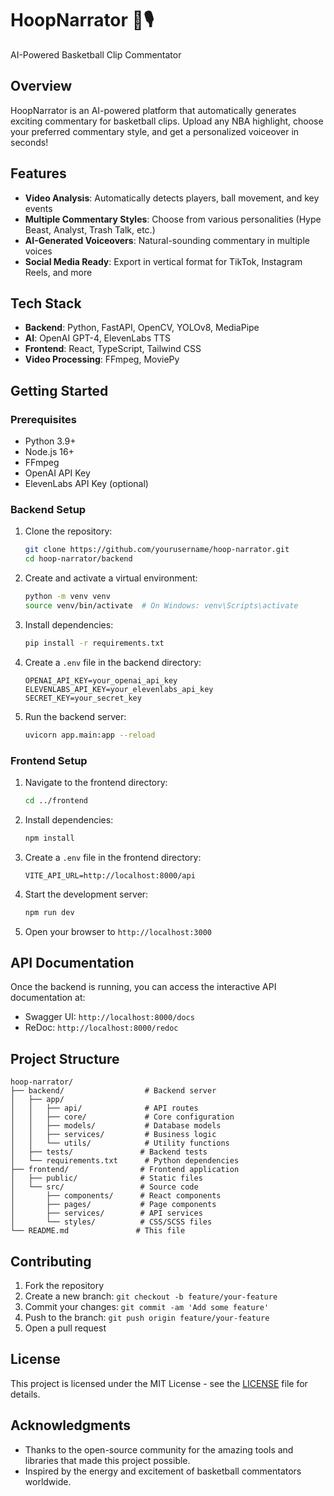 # HoopNarrator 🏀🎙️

AI-Powered Basketball Clip Commentator

## Overview

HoopNarrator is an AI-powered platform that automatically generates exciting commentary for basketball clips. Upload any NBA highlight, choose your preferred commentary style, and get a personalized voiceover in seconds!

## Features

- **Video Analysis**: Automatically detects players, ball movement, and key events
- **Multiple Commentary Styles**: Choose from various personalities (Hype Beast, Analyst, Trash Talk, etc.)
- **AI-Generated Voiceovers**: Natural-sounding commentary in multiple voices
- **Social Media Ready**: Export in vertical format for TikTok, Instagram Reels, and more

## Tech Stack

- **Backend**: Python, FastAPI, OpenCV, YOLOv8, MediaPipe
- **AI**: OpenAI GPT-4, ElevenLabs TTS
- **Frontend**: React, TypeScript, Tailwind CSS
- **Video Processing**: FFmpeg, MoviePy

## Getting Started

### Prerequisites

- Python 3.9+
- Node.js 16+
- FFmpeg
- OpenAI API Key
- ElevenLabs API Key (optional)

### Backend Setup

1. Clone the repository:
   ```bash
   git clone https://github.com/yourusername/hoop-narrator.git
   cd hoop-narrator/backend
   ```

2. Create and activate a virtual environment:
   ```bash
   python -m venv venv
   source venv/bin/activate  # On Windows: venv\Scripts\activate
   ```

3. Install dependencies:
   ```bash
   pip install -r requirements.txt
   ```

4. Create a `.env` file in the backend directory:
   ```env
   OPENAI_API_KEY=your_openai_api_key
   ELEVENLABS_API_KEY=your_elevenlabs_api_key
   SECRET_KEY=your_secret_key
   ```

5. Run the backend server:
   ```bash
   uvicorn app.main:app --reload
   ```

### Frontend Setup

1. Navigate to the frontend directory:
   ```bash
   cd ../frontend
   ```

2. Install dependencies:
   ```bash
   npm install
   ```

3. Create a `.env` file in the frontend directory:
   ```env
   VITE_API_URL=http://localhost:8000/api
   ```

4. Start the development server:
   ```bash
   npm run dev
   ```

5. Open your browser to `http://localhost:3000`

## API Documentation

Once the backend is running, you can access the interactive API documentation at:
- Swagger UI: `http://localhost:8000/docs`
- ReDoc: `http://localhost:8000/redoc`

## Project Structure

```
hoop-narrator/
├── backend/                  # Backend server
│   ├── app/
│   │   ├── api/              # API routes
│   │   ├── core/             # Core configuration
│   │   ├── models/           # Database models
│   │   ├── services/         # Business logic
│   │   └── utils/            # Utility functions
│   ├── tests/               # Backend tests
│   └── requirements.txt      # Python dependencies
├── frontend/                # Frontend application
│   ├── public/              # Static files
│   └── src/                 # Source code
│       ├── components/      # React components
│       ├── pages/           # Page components
│       ├── services/        # API services
│       └── styles/          # CSS/SCSS files
└── README.md               # This file
```

## Contributing

1. Fork the repository
2. Create a new branch: `git checkout -b feature/your-feature`
3. Commit your changes: `git commit -am 'Add some feature'`
4. Push to the branch: `git push origin feature/your-feature`
5. Open a pull request

## License

This project is licensed under the MIT License - see the [LICENSE](LICENSE) file for details.

## Acknowledgments

- Thanks to the open-source community for the amazing tools and libraries that made this project possible.
- Inspired by the energy and excitement of basketball commentators worldwide.

